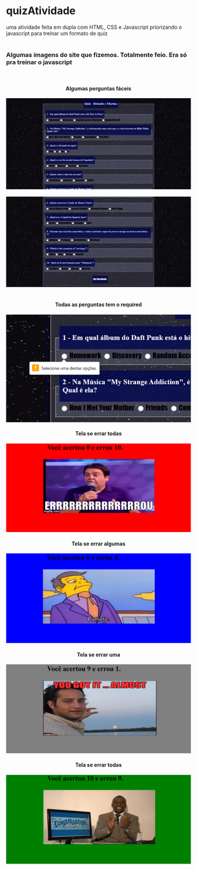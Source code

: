 # quizAtividade
uma atividade feita em dupla com HTML, CSS e Javascript priorizando o javascript para treinar um formato de quiz<br><br>

<h3>Algumas imagens do site que fizemos. Totalmente feio. Era só pra treinar o javascript</h3>
<br>

<div align="center">
  <h4>Algumas perguntas fáceis</h4>
  <img src="ImagensQuiz/1.png">
</div>
<br>
<div align="center">
  <img src="ImagensQuiz/2.png">
</div>
<br>
<div align="center">
  <h4>Todas as perguntas tem o required</h4>
  <img src="ImagensQuiz/3.png">
</div>
<div align="center">
  <h4>Tela se errar todas</h4>
  <img src="ImagensQuiz/4.png">
</div>
<div align="center">
  <h4>Tela se errar algumas</h4>
  <img src="ImagensQuiz/5.png">
</div>
<div align="center">
  <h4>Tela se errar uma</h4>
  <img src="ImagensQuiz/6.png">
</div>
<div align="center">
  <h4>Tela se errar todas</h4>
  <img src="ImagensQuiz/7.png">
</div>


